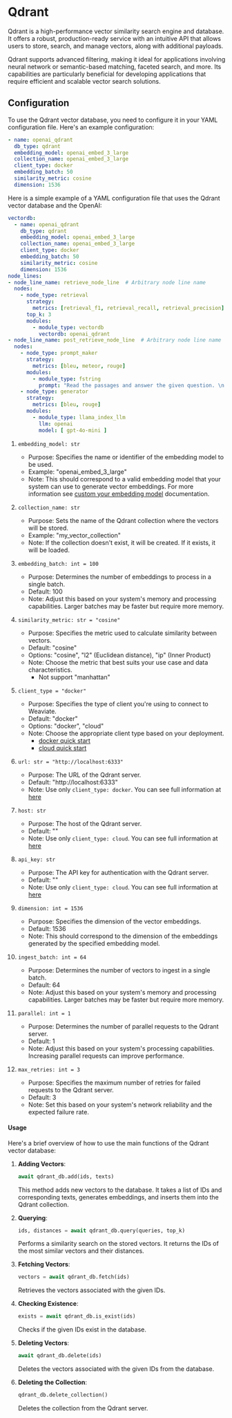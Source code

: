 # Qdrant

Qdrant is a high-performance vector similarity search engine and database.
It offers a robust, production-ready service with an intuitive API that allows users to store, search, and manage vectors, along with additional payloads.

Qdrant supports advanced filtering, making it ideal for applications involving neural network or semantic-based matching, faceted search, and more.
Its capabilities are particularly beneficial for developing applications that require efficient and scalable vector search solutions.

## Configuration

To use the Qdrant vector database, you need to configure it in your YAML configuration file. Here's an example configuration:

```yaml
- name: openai_qdrant
  db_type: qdrant
  embedding_model: openai_embed_3_large
  collection_name: openai_embed_3_large
  client_type: docker
  embedding_batch: 50
  similarity_metric: cosine
  dimension: 1536
```

Here is a simple example of a YAML configuration file that uses the Qdrant vector database and the OpenAI:

```yaml
vectordb:
  - name: openai_qdrant
    db_type: qdrant
    embedding_model: openai_embed_3_large
    collection_name: openai_embed_3_large
    client_type: docker
    embedding_batch: 50
    similarity_metric: cosine
    dimension: 1536
node_lines:
- node_line_name: retrieve_node_line  # Arbitrary node line name
  nodes:
    - node_type: retrieval
      strategy:
        metrics: [retrieval_f1, retrieval_recall, retrieval_precision]
      top_k: 3
      modules:
        - module_type: vectordb
          vectordb: openai_qdrant
- node_line_name: post_retrieve_node_line  # Arbitrary node line name
  nodes:
    - node_type: prompt_maker
      strategy:
        metrics: [bleu, meteor, rouge]
      modules:
        - module_type: fstring
          prompt: "Read the passages and answer the given question. \n Question: {query} \n Passage: {retrieved_contents} \n Answer : "
    - node_type: generator
      strategy:
        metrics: [bleu, rouge]
      modules:
        - module_type: llama_index_llm
          llm: openai
          model: [ gpt-4o-mini ]
```

1. `embedding_model: str`
   - Purpose: Specifies the name or identifier of the embedding model to be used.
   - Example: "openai_embed_3_large"
   - Note: This should correspond to a valid embedding model that your system can use to generate vector embeddings. For more information see [custom your embedding model](https://docs.auto-rag.com/local_model.html#configure-the-embedding-model) documentation.

2. `collection_name: str`
   - Purpose: Sets the name of the Qdrant collection where the vectors will be stored.
   - Example: "my_vector_collection"
   - Note: If the collection doesn't exist, it will be created. If it exists, it will be loaded.

3. `embedding_batch: int = 100`
   - Purpose: Determines the number of embeddings to process in a single batch.
   - Default: 100
   - Note: Adjust this based on your system's memory and processing capabilities. Larger batches may be faster but require more memory.

4. `similarity_metric: str = "cosine"`
   - Purpose: Specifies the metric used to calculate similarity between vectors.
   - Default: "cosine"
   - Options: "cosine", "l2" (Euclidean distance), "ip" (Inner Product)
   - Note: Choose the metric that best suits your use case and data characteristics.
     - Not support "manhattan"

5. `client_type = "docker"`
    - Purpose: Specifies the type of client you're using to connect to Weaviate.
    - Default: "docker"
    - Options: "docker", "cloud"
    - Note: Choose the appropriate client type based on your deployment.
      - [docker quick start](https://qdrant.tech/documentation/quickstart/)
      - [cloud quick start](https://qdrant.tech/documentation/quickstart-cloud/)

6. `url: str = "http://localhost:6333"`
   - Purpose: The URL of the Qdrant server.
   - Default: "http://localhost:6333"
   - Note: Use only `client_type: docker`. You can see full information at [here](https://qdrant.tech/documentation/quickstart/)

7. `host: str`
   - Purpose: The host of the Qdrant server.
   - Default: ""
   - Note: Use only `client_type: cloud`. You can see full information at [here](https://qdrant.tech/documentation/quickstart-cloud/)

8. `api_key: str`
   - Purpose: The API key for authentication with the Qdrant server.
   - Default: ""
   - Note: Use only `client_type: cloud`. You can see full information at [here](https://qdrant.tech/documentation/quickstart-cloud/)

9. `dimension: int = 1536`
   - Purpose: Specifies the dimension of the vector embeddings.
   - Default: 1536
   - Note: This should correspond to the dimension of the embeddings generated by the specified embedding model.

10. `ingest_batch: int = 64`
    - Purpose: Determines the number of vectors to ingest in a single batch.
    - Default: 64
    - Note: Adjust this based on your system's memory and processing capabilities. Larger batches may be faster but require more memory.

11. `parallel: int = 1`
    - Purpose: Determines the number of parallel requests to the Qdrant server.
    - Default: 1
    - Note: Adjust this based on your system's processing capabilities. Increasing parallel requests can improve performance.

12. `max_retries: int = 3`
    - Purpose: Specifies the maximum number of retries for failed requests to the Qdrant server.
    - Default: 3
    - Note: Set this based on your system's network reliability and the expected failure rate.

#### Usage

Here's a brief overview of how to use the main functions of the Qdrant vector database:

1. **Adding Vectors**:
   ```python
   await qdrant_db.add(ids, texts)
   ```
   This method adds new vectors to the database. It takes a list of IDs and corresponding texts, generates embeddings, and inserts them into the Qdrant collection.

2. **Querying**:
   ```python
   ids, distances = await qdrant_db.query(queries, top_k)
   ```
   Performs a similarity search on the stored vectors. It returns the IDs of the most similar vectors and their distances.

3. **Fetching Vectors**:
   ```python
   vectors = await qdrant_db.fetch(ids)
   ```
   Retrieves the vectors associated with the given IDs.

4. **Checking Existence**:
   ```python
   exists = await qdrant_db.is_exist(ids)
   ```
   Checks if the given IDs exist in the database.

5. **Deleting Vectors**:
   ```python
   await qdrant_db.delete(ids)
   ```
   Deletes the vectors associated with the given IDs from the database.

6. **Deleting the Collection**:
   ```python
   qdrant_db.delete_collection()
   ```
   Deletes the collection from the Qdrant server.
